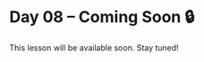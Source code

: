 # Day 08 – Coming Soon 🔒

This lesson will be available soon. Stay tuned!

<!-- If you're contributing, add diagrams to: ../assets/day08.png -->
